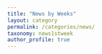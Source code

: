 ```yaml
---
title: "News by Weeks"
layout: category
permalink: /categories/news/
taxonomy: news1stweek
author_profile: true
---
```

